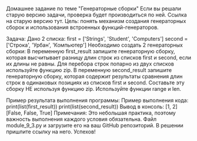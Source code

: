Домашнее задание по теме "Генераторные сборки"
Если вы решали старую версию задачи, проверка будет производиться по ней.
Ссылка на старую версию тут.
Цель: понять механизм создания генераторных сборок и использования встроенных функций-генераторов.

Задача:
Дано 2 списка:
first = ['Strings', 'Student', 'Computers']
second = ['Строка', 'Урбан', 'Компьютер']
Необходимо создать 2 генераторных сборки:
В переменную first_result запишите генераторную сборку, которая высчитывает разницу длин строк из списков first и second, если их длины не равны. Для перебора строк попарно из двух списков используйте функцию zip.
В переменную second_result запишите генераторную сборку, которая содержит результаты сравнения длин строк в одинаковых позициях из списков first и second. Составьте эту сборку НЕ используя функцию zip. Используйте функции range и len.

Пример результата выполнения программы:
Пример выполнения кода:
print(list(first_result))
print(list(second_result))
Вывод в консоль:
[1, 2]
[False, False, True]
Примечания:
Это небольшая практика, поэтому важность выполнения каждого условия обязательна.
Файл module_9_3.py и загрузите его на ваш GitHub репозиторий. В решении пришлите ссылку на него.
Успехов!

